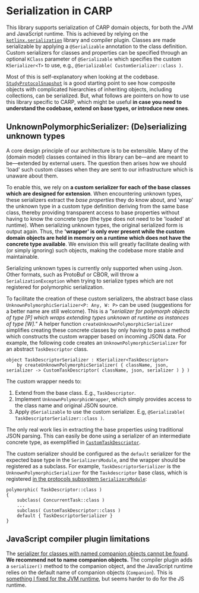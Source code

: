 # Serialization in CARP

This library supports serialization of CARP domain objects, for both the JVM and JavaScript runtime.
This is achieved by relying on the [`kotlinx.serialization`](https://github.com/Kotlin/kotlinx.serialization) library and compiler plugin.
Classes are made serializable by applying a `@Serializable` annotation to the class definition.
Custom serializers for classes and properties can be specified through an optional `KClass` parameter of `@Serializable` which specifies the custom `KSerializer<T>` to use, e.g., `@Serializable( CustomSerializer::class )`.

Most of this is self-explanatory when looking at the codebase. [`StudyProtocolSnapshot`](../carp.protocols.core/src/commonMain/kotlin/dk/cachet/carp/protocols/domain/StudyProtocolSnapshot.kt) is a good starting point to see how composite objects with complicated hierarchies of inheriting objects, including collections, can be serialized.
But, what follows are pointers on how to use this library specific to CARP, which might be useful **in case you need to understand the codebase, extend on base types, or introduce new ones**.

## UnknownPolymorphicSerializer: (De)serializing unknown types

A core design principle of our architecture is to be extensible.
Many of the (domain model) classes contained in this library can be—and are meant to be—extended by external users.
The question then arises how we should 'load' such custom classes when they are sent to our infrastructure which is unaware about them.

To enable this, we rely on **a custom serializer for each of the base classes which are designed for extension**.
When encountering unknown types, these serializers extract the _base properties_ they do know about, and 'wrap' the unknown type in a custom type definition deriving from the same base class, thereby providing transparent access to base properties without having to know the concrete type (the type does not need to be 'loaded' at runtime).
When serializing unknown types, the original serialized form is output again.
Thus, the **'wrapper' is only ever present while the custom domain objects are held in memory on a runtime which does not have the concrete type available**.
We envision this will greatly facilitate dealing with (or simply ignoring) such objects, making the codebase more stable and maintainable.

Serializing unknown types is currently only supported when using Json.
Other formats, such as ProtoBuf or CBOR, will throw a `SerializationException` when trying to serialize types which are not registered for polymorphic serialization.

To facilitate the creation of these custom serializers, the abstract base class `UnknownPolymorphicSerializer<P: Any, W: P>` can be used (suggestions for a better name are still welcome).
This is a _"serializer for polymorph objects of type [P] which wraps extending types unknown at runtime as instances of type [W]."_
A helper function `createUnknownPolymorphicSerializer` simplifies creating these concrete classes by only having to pass a method which constructs the custom wrapper based on incoming JSON data.
For example, the following code creates an `UnknownPolymorphicSerializer` for an abstract `TaskDescriptor` class.

```
object TaskDescriptorSerializer : KSerializer<TaskDescriptor>
    by createUnknownPolymorphicSerializer( { className, json, serializer -> CustomTaskDescriptor( className, json, serializer ) } )
```

The custom wrapper needs to:

 1. Extend from the base class. E.g., `TaskDescriptor`.
 2. Implement `UnknownPolymorphicWrapper`, which simply provides access to the class name and original JSON source.
 3. Apply `@Serializable` to use the custom serializer. E.g, `@Serializable( TaskDescriptorSerializer::class )`.

The only real work lies in extracting the base properties using traditional JSON parsing.
This can easily be done using a serializer of an intermediate concrete type, as exemplified in [`CustomTaskDescriptor`](../carp.protocols.core/src/commonMain/kotlin/dk/cachet/carp/protocols/domain/tasks/UnknownTaskSerializers.kt).

The custom serializer should be configured as the `default` serializer for the expected base type in the `SerializersModule`,
and the wrapper should be registered as a subclass.
For example, `TaskDescriptorSerializer` is the `UnknownPolymorphicSerializer` for the `Taskdescriptor` base class,
which is registered [in the protocols subsystem `SerializersModule`](../carp.protocols.core/src/commonMain/kotlin/dk/cachet/carp/protocols/infrastructure/Serialization.kt):
```
polymorphic( TaskDescriptor::class )
{
    subclass( ConcurrentTask::class )
    ...
    subclass( CustomTaskDescriptor::class )
    default { TaskDescriptorSerializer }
}
```

## JavaScript compiler plugin limitations

The [serializer for classes with named companion objects cannot be found](https://github.com/Kotlin/kotlinx.serialization/issues/226). **We recommend not to name companion objects.** The compiler plugin adds a `serializer()` method to the companion object, and the JavaScript runtime relies on the default name of companion objects (`Companion`). This is [something I fixed for the JVM runtime](https://github.com/Kotlin/kotlinx.serialization/pull/130), but seems harder to do for the JS runtime.